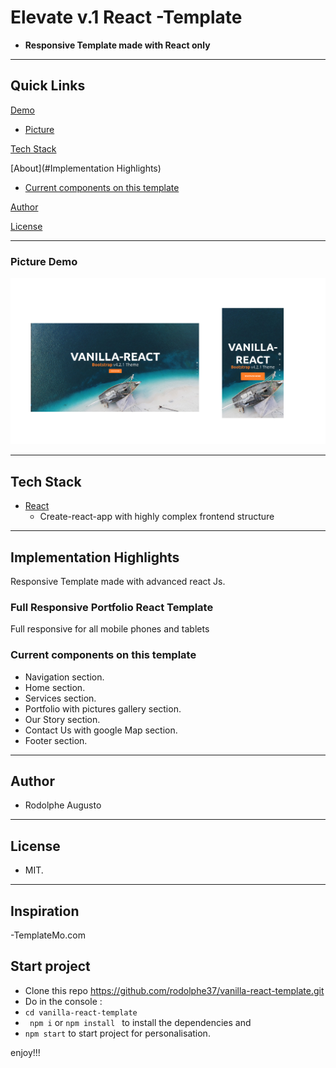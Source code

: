 # Elevate v.1 React -Template

- **Responsive Template made with React only**

---

## Quick Links

[Demo](#demo)


- [Picture](#picture-demo)

[Tech Stack](#tech-stack)

[About](#Implementation Highlights)

- [Current components on this template](#Current-components-on-this-template)

[Author](#author)

[License](#license)

---

### Picture Demo

![demopng](vanilla-react.png)

---

## Tech Stack

- [React](https://github.com/facebook/react) 
  - Create-react-app with highly complex frontend structure
---

## Implementation Highlights

Responsive Template made with advanced react Js.

### Full Responsive Portfolio React Template

Full responsive for all mobile phones and tablets

### Current components on this template

- Navigation section.
- Home section.
- Services section.
- Portfolio with pictures gallery section.
- Our Story section.
- Contact Us with google Map section.
- Footer section.

---

## Author

- Rodolphe Augusto

---

## License

- MIT.

---
## Inspiration

-TemplateMo.com

## Start project
- Clone this repo https://github.com/rodolphe37/vanilla-react-template.git
- Do in the console :
-    ```cd vanilla-react-template```
-    ``` npm i``` or ```npm install ```
to install the dependencies and 
-    ```npm start```
to start project for personalisation.

enjoy!!!